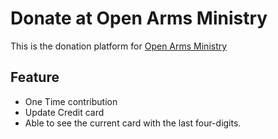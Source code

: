 # Donate at Open Arms Ministry

This is the donation platform for [Open Arms Ministry](https://openarmsministry.org)

## Feature
* One Time contribution
* Update Credit card
* Able to see the current card with the last four-digits.
